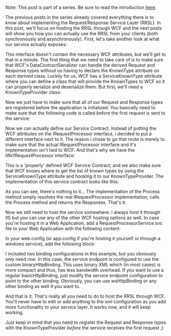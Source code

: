 Note: This post is part of a series. Be sure to read the introduction <a href="http://davybrion.com/blog/2009/11/requestresponse-service-layer-series/">here</a>.

The previous posts in the series already covered everything there is to know about implementing the Request/Response Service Layer (RRSL).  In this post, we'll focus on hosting the RRSL through WCF and the next posts will show you how you can actually use the RRSL from your clients (both synchronously and asynchronously).  First, let's take another look at what our service actually exposes:

<script src="https://gist.github.com/3685498.js?file=s1.cs"></script>

This interface doesn't contain the necessary WCF attributes, but we'll get to that in a minute.  The first thing that we need to take care of is to make sure that WCF's DataContractSerializer can handle the derived Request and Response types without us having to declare the KnownType attribute on each derived class.  Luckily for us, WCF has a ServiceKnownType attribute where you can define a class that will provide the KnownTypes to WCF so it can properly serialize and deserialize them.  But first, we'll need a KnownTypeProvider class:

<script src="https://gist.github.com/3685498.js?file=s2.cs"></script>

Now we just have to make sure that all of our Request and Response types are registered before the application is initialized.  You basically need to make sure that the following code is called before the first request is sent to the service:

<script src="https://gist.github.com/3685498.js?file=s3.cs"></script>

Now we can actually define our Service Contract.  Instead of putting the WCF attributes on the IRequestProcessor interface, i decided to put a different interface next to it.  The reason i chose to go that route is merely to make sure that the actual IRequestProcessor interface and it's implementation isn't tied to WCF.  And that's why we have the IWcfRequestProcessor interface:

<script src="https://gist.github.com/3685498.js?file=s4.cs"></script>

This is a 'properly' defined WCF Service Contract, and we also make sure that WCF knows where to get the list of known types by using the ServiceKnownType attribute and hooking it to our KnownTypeProvider.  The implementation of this service contract looks like this:

<script src="https://gist.github.com/3685498.js?file=s5.cs"></script>

As you can see, there's nothing to it... The implementation of the Process method simply resolves the real IRequestProcessor implementation, calls the Process method and returns the Responses.  That's it.

Now we still need to host the service somewhere.  I always host it through IIS but you can use any of the other WCF hosting options as well.  In case you're hosting it in a Web Application, add a RequestProcessorService.svc file to your Web Application with the following content:

<script src="https://gist.github.com/3685498.js?file=s6.xml"></script>

In your web.config (or app.config if you're hosting it yourself or through a windows service), add the following block:

<script src="https://gist.github.com/3685498.js?file=s7.xml"></script>

I included two binding configurations in this example, but you obviously only need one.  In this case, the service endpoint is configured to use the custom binaryHttpBinding.  This uses binary XML which (in most cases) is more compact and thus, has less bandwidth overhead.  If you want to use a regular basicHttpBinding, just modify the service endpoint configuration to point to the other binding.  Obviously, you can use wsHttpBinding or any other binding as well if you want to.

And that is it.  That's really all you need to do to host the RRSL through WCF.  You'll never have to edit or add anything to the xml configuration as you add more functionality to your service layer.  It works now, and it will keep working.

Just keep in mind that you need to register the Request and Response types with the KnownTypeProvider <em>before</em> the service receives the first request ;)